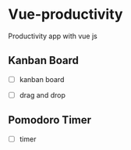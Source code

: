 # Vue-productivity

Productivity app with vue js

## Kanban Board
  - [ ] kanban board
  - [ ] drag and drop
  

## Pomodoro Timer
  - [ ] timer
  